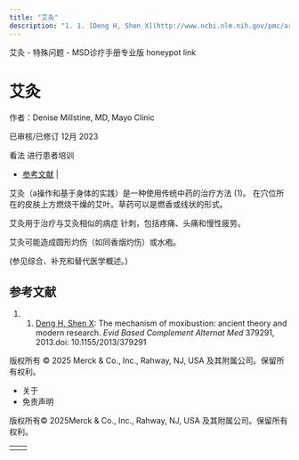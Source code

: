 ```yaml
---
title: "艾灸"
description: "1. 1. [Deng H, Shen X](http://www.ncbi.nlm.nih.gov/pmc/articles/PMC3789413/): The mechanism of moxibustion: ancient theory and modern research. _Evid Based Complement Alternat Med_ 379291, 2013.doi: 10.1155/2013/379291"
---
```


﻿艾灸 \- 特殊问题 \- MSD诊疗手册专业版 honeypot link

# 艾灸

作者：Denise Millstine, MD, Mayo Clinic

已审核/已修订 12月 2023

看法 进行患者培训

- [参考文献](#参考文献_v39504762_zh) \|

艾灸（a操作和基于身体的实践）是一种使用传统中药的治疗方法 (1)。 在穴位所在的皮肤上方燃烧干燥的艾叶。草药可以是燃香或线状的形式。

艾灸用于治疗与艾灸相似的病症 针刺，包括疼痛、头痛和慢性疲劳。

艾灸可能造成圆形灼伤（如同香烟灼伤）或水疱。

(参见综合、补充和替代医学概述。)

## 参考文献

1. 1. [Deng H, Shen X](http://www.ncbi.nlm.nih.gov/pmc/articles/PMC3789413/): The mechanism of moxibustion: ancient theory and modern research. _Evid Based Complement Alternat Med_ 379291, 2013.doi: 10.1155/2013/379291




版权所有 © 2025
Merck & Co., Inc., Rahway, NJ, USA 及其附属公司。保留所有权利。

- 关于
- 免责声明

版权所有© 2025Merck & Co., Inc., Rahway, NJ, USA 及其附属公司。保留所有权利。

|     |     |
| --- | --- |
|  |  |